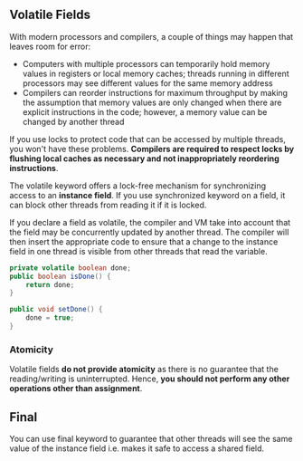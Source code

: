 ## Volatile Fields

With modern processors and compilers, a couple of things may happen that leaves room for error:

- Computers with multiple processors can temporarily hold memory values in registers or local memory caches; threads running in different processors may see different values for the same memory address
- Compilers can reorder instructions for maximum throughput by making the assumption that memory values are only changed when there are explicit instructions in the code; however, a memory value can be changed by another thread

If you use locks to protect code that can be accessed by multiple threads, you won't have these problems. **Compilers are required to respect locks by flushing local caches as necessary and not inappropriately reordering instructions**.

The volatile keyword offers a lock-free mechanism for synchronizing access to an **instance field**. If you use synchronized keyword on a field, it can block other threads from reading it if it is locked.

If you declare a field as volatile, the compiler and VM take into account that the field may be concurrently updated by another thread. The compiler will then insert the appropriate code to ensure that a change to the instance field in one thread is visible from other threads that read the variable.

```java
private volatile boolean done;
public boolean isDone() {
    return done;
}

public void setDone() {
    done = true;
}
```

### Atomicity

Volatile fields **do not provide atomicity** as there is no guarantee that the reading/writing is uninterrupted. Hence, **you should not perform any other operations other than assignment**.

## Final

You can use final keyword to guarantee that other threads will see the same value of the instance field i.e. makes it safe to access a shared field.

